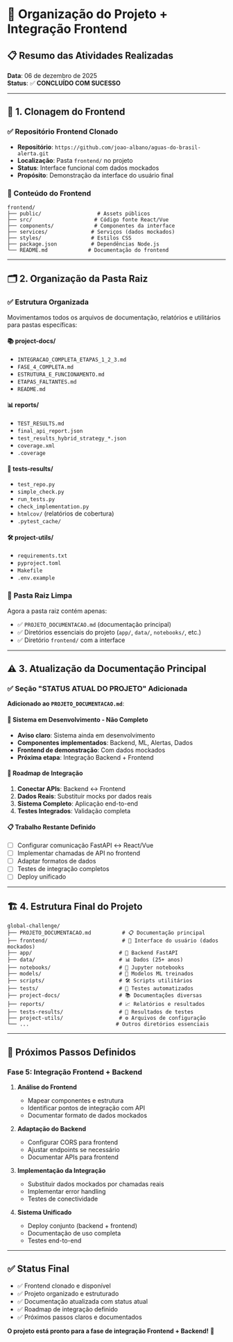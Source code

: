 # 🎯 Organização do Projeto + Integração Frontend

## 📋 Resumo das Atividades Realizadas

**Data**: 06 de dezembro de 2025  
**Status**: ✅ **CONCLUÍDO COM SUCESSO**

---

## 🚀 **1. Clonagem do Frontend**

### ✅ Repositório Frontend Clonado
- **Repositório**: `https://github.com/joao-albano/aguas-do-brasil-alerta.git`
- **Localização**: Pasta `frontend/` no projeto
- **Status**: Interface funcional com dados mockados
- **Propósito**: Demonstração da interface do usuário final

### 📁 Conteúdo do Frontend
```
frontend/
├── public/                  # Assets públicos
├── src/                    # Código fonte React/Vue
├── components/             # Componentes da interface
├── services/              # Serviços (dados mockados)
├── styles/                # Estilos CSS
├── package.json           # Dependências Node.js
└── README.md             # Documentação do frontend
```

---

## 🗂️ **2. Organização da Pasta Raiz**

### ✅ Estrutura Organizada
Movimentamos todos os arquivos de documentação, relatórios e utilitários para pastas específicas:

#### **📚 project-docs/**
- `INTEGRACAO_COMPLETA_ETAPAS_1_2_3.md`
- `FASE_4_COMPLETA.md`
- `ESTRUTURA_E_FUNCIONAMENTO.md`
- `ETAPAS_FALTANTES.md`
- `README.md`

#### **📊 reports/**
- `TEST_RESULTS.md`
- `final_api_report.json`
- `test_results_hybrid_strategy_*.json`
- `coverage.xml`
- `.coverage`

#### **🧪 tests-results/**
- `test_repo.py`
- `simple_check.py`
- `run_tests.py`
- `check_implementation.py`
- `htmlcov/` (relatórios de cobertura)
- `.pytest_cache/`

#### **🛠️ project-utils/**
- `requirements.txt`
- `pyproject.toml`
- `Makefile`
- `.env.example`

### 🎯 **Pasta Raiz Limpa**
Agora a pasta raiz contém apenas:
- ✅ `PROJETO_DOCUMENTACAO.md` (documentação principal)
- ✅ Diretórios essenciais do projeto (`app/`, `data/`, `notebooks/`, etc.)
- ✅ Diretório `frontend/` com a interface

---

## ⚠️ **3. Atualização da Documentação Principal**

### ✅ Seção "STATUS ATUAL DO PROJETO" Adicionada

**Adicionado ao `PROJETO_DOCUMENTACAO.md`**:

#### 🚧 **Sistema em Desenvolvimento - Não Completo**
- **Aviso claro**: Sistema ainda em desenvolvimento
- **Componentes implementados**: Backend, ML, Alertas, Dados
- **Frontend de demonstração**: Com dados mockados
- **Próxima etapa**: Integração Backend + Frontend

#### 🎯 **Roadmap de Integração**
1. **Conectar APIs**: Backend ↔ Frontend
2. **Dados Reais**: Substituir mocks por dados reais
3. **Sistema Completo**: Aplicação end-to-end
4. **Testes Integrados**: Validação completa

#### 📋 **Trabalho Restante Definido**
- [ ] Configurar comunicação FastAPI ↔ React/Vue
- [ ] Implementar chamadas de API no frontend
- [ ] Adaptar formatos de dados
- [ ] Testes de integração completos
- [ ] Deploy unificado

---

## 🏗️ **4. Estrutura Final do Projeto**

```
global-challenge/
├── PROJETO_DOCUMENTACAO.md          # 📋 Documentação principal
├── frontend/                        # 🎨 Interface do usuário (dados mockados)
├── app/                            # 🚀 Backend FastAPI
├── data/                           # 📊 Dados (25+ anos)
├── notebooks/                      # 📓 Jupyter notebooks
├── models/                         # 🤖 Modelos ML treinados
├── scripts/                        # 🛠️ Scripts utilitários
├── tests/                          # 🧪 Testes automatizados
├── project-docs/                   # 📚 Documentações diversas
├── reports/                        # 📈 Relatórios e resultados
├── tests-results/                  # 🔬 Resultados de testes
├── project-utils/                  # ⚙️ Arquivos de configuração
└── ...                            # Outros diretórios essenciais
```

---

## 🎯 **Próximos Passos Definidos**

### **Fase 5: Integração Frontend + Backend**

1. **Análise do Frontend**
   - Mapear componentes e estrutura
   - Identificar pontos de integração com API
   - Documentar formato de dados mockados

2. **Adaptação do Backend**
   - Configurar CORS para frontend
   - Ajustar endpoints se necessário
   - Documentar APIs para frontend

3. **Implementação da Integração**
   - Substituir dados mockados por chamadas reais
   - Implementar error handling
   - Testes de conectividade

4. **Sistema Unificado**
   - Deploy conjunto (backend + frontend)
   - Documentação de uso completa
   - Testes end-to-end

---

## ✅ **Status Final**

- ✅ Frontend clonado e disponível
- ✅ Projeto organizado e estruturado
- ✅ Documentação atualizada com status atual
- ✅ Roadmap de integração definido
- ✅ Próximos passos claros e documentados

**O projeto está pronto para a fase de integração Frontend + Backend!** 🚀 